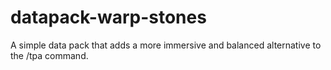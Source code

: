 # datapack-warp-stones
A simple data pack that adds a more immersive and balanced alternative to the /tpa command.

